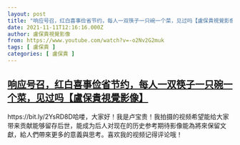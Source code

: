 ```yaml
---
layout: post
title: "响应号召，红白喜事俭省节约，每人一双筷子一只碗一个菜，见过吗【盧保貴視覺影像】"
date: 2021-11-11T12:16:16.000Z
author: 盧保貴視覺影像
from: https://www.youtube.com/watch?v=-o2Nv2G2muk
tags: [ 盧保貴 ]
categories: [ 盧保貴 ]
---
```

<!--1636632976000-->
[响应号召，红白喜事俭省节约，每人一双筷子一只碗一个菜，见过吗【盧保貴視覺影像】](https://www.youtube.com/watch?v=-o2Nv2G2muk)
------

<div>
https://bit.ly/2YsRD8D哈喽，大家好！我是卢宝贵！我拍摄的视频希望能给大家带来贡献能够留存后世，能成为后人对现在的历史参考期待影像能為將來保留文獻，給人們帶來更多的意義與思考。喜欢我的视频记得评论哦！
</div>
